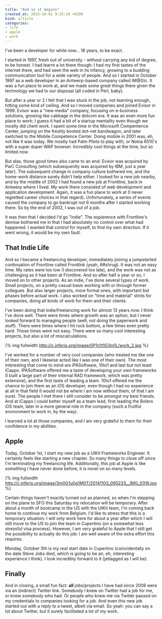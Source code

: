 ```yaml
---
title: "And so it begins"
created_at: 2015-10-01 9:15:24 +0200
kind: article
categories: 
- life
- apple
- work
---
```


I've been a developer for while now... 18 years, to be exact. 

I started in 1997, fresh out of university - without carrying any kid of degree, to be honest. I had learnt a lot there though: I had my first tastes of the internet there, and had seen the web in its infancy, growing to a budding communication tool for a wide variety of people. And so I started in October 1997 as a web developer in an Antwerp-based company called iM@Gic. It was a fun place to work at, and we made some great things there given the technology we had to our disposal (all coded in Perl, baby). 

<!-- more -->

But after a year or 2 I felt that I was stuck in the job, not learning enough, hitting some kind of ceiling. And so I moved companies and joined Evisor in 1999. Evisor was a "new media" company, focusing on e-business solutions, growing like cabbage in the dotcom era. It was an even more fun place to work; I guess it had a bit of a startup mentality even though we mostly did client work. I spent some time in the Microsoft Compentence Center, jumping on the freshly booted dot-net bandwagon, and later switched to the Mobile Competence Center. Doing mobile in 2001 was, eh, not like it was today. We mostly had Palm Pilots to play with, or Nokia 6510's with a super duper WAP browser. Incredibly cool things at the time, but so limited now. 

But alas, those good times also came to an end: Evisor was acquired by PwC Consulting (which subsequently was acquired by IBM, just a year later). The subsequent change in company culture bothered me, and the home-work distance surely didn't help either. I looked for a new job nearby, and by the middle of 2002 I had found a new job at Frontline, back in Antwerp where I lived. My work there consisted of web development and application development. Again, it was a fun place to work at (I never regretted career choices in that regard). Unfortunately, a series of events caused the company to go bankrupt not 6 months after I started working there. So by the end of 2002, I was out of a job.

It was then that I decided I'd go "indie". The expierence with Frontline's demise bothered me in that I had absolutely no control over what had happened. I wanted that control for myself, to find my own direction. If it went wrong, it would be my own fault.

## That Indie Life

And so I became a freelancing developer, immediately joining a jumpstarted continuation of Frontline called Frontlink (yeah, ##shrug). It was not an easy time. My rates were too low (I discovered too late), and the work was not as challenging as it had been at Frontline. And so after half a year or so, I moved on to other projects. As an indie, I've done several types of work. Small projects, on a pretty casual basis working with or through former collegues. But also larger projects, more formal ones, with important bid phases before actual work. I also worked on "time and material" stints for companies, doing all kinds of work for them and their clients. 

I've been doing that indie/freelancing work for almost 13 years now. I think I've done well. There were times where growth was an option, but I never looked forward to managing people (well, not doing the paperwork and stuff). There were times where I hit rock bottom, a few times even pretty hard. Those times were not easy. There were so many cool interesting projects, but also a lot of miscalculations. 

{% img fullwidth http://c.inferis.org/image/0P1n1t1G3m1L/work_2.jpg %}

I've worked for a number of very cool companies (who treated me like one of their own, and I likewise acted like I was one of their own). The most interesting that come to mind are iPASoftware, 10to1 and last but not least iCapps. iPASoftware offered me a taste of developing your own frameworks (I built a large part of their internal RAD framework, which was pretty extensive), and the first taste of leading a team. 10to1 offered me the chance to join them as an iOS developer, even though I had no experience at all in that field (I would not be where I am now without them, of that I am sure). The people I met there I still consider to be amongst my best friends. And at iCapps I could better myself as a team lead, first leading the Bolero iOS team, later in a more general role in the company (such a fruitful environment to work in, by the way). 

I learned a lot at those companies, and I am very grateful to them for their confidence in my abilities. 

## Apple 

Today, October 1st, I start my new job as a UIKit Frameworks Engineer. It certainly feels like starting a new chapter. So many things to close off since I'm terminating my freelancing life. Additionally, this job at Apple is like something I have never done before, it is novel on so many levels. 

{% img fullwidth http://c.inferis.org/image/3m0G1u0g1M0T/20141103_095233__IMG_0316.jpg %}

Certain things haven't exactly turned out as planned, so when I'm stepping on the plane to SFO this Saturday my relocation will be temporary. After about a month of bootcamp in the US with the UIKit team, I'm coming back home to continue my work from Belgium. I'd like to stress that this is a temporary situation: I will only work here for about a year after which I will still move to the US to join the team in Cupertino (on a somewhat less stressful visa process). However, I am very grateful to Apple that I still get the possibility to actually do this job: I am well aware of the extra effort this requires.

Monday, October 5th is my *real* start date in Cupertino (coincidentally on the date Steve Jobs died, which is going to be an, eh, interesting experience I think). I look incredibly forward to it (jetlagged as I will be).

## Finally

And in closing, a small fun fact: **all** jobs/projects I have had since 2008 were via an (indirect) Twitter link. Somebody I knew on Twitter had a job for me, or knew somebody who had. Or people who knew me via Twitter passed on my credentials to companies looking for a job. And even this new job started out with a reply to a tweet, albeit via email. So yeah: you can say a lot about Twitter, but it surely facilitated a lot of my work. 